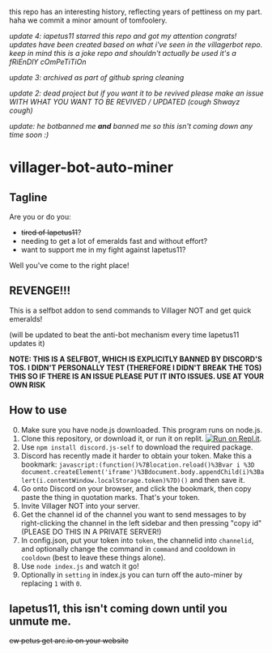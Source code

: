 this repo has an interesting history, reflecting years of pettiness on my part. haha we commit a minor amount of tomfoolery.

*update 4: iapetus11 starred this repo and got my attention congrats! updates have been created based on what i've seen in the villagerbot repo. keep in mind this is a joke repo and shouldn't actually be used it's a fRiEnDlY cOmPeTiTiOn*

*update 3: archived as part of github spring cleaning*

*update 2: dead project but if you want it to be revived please make an issue WITH WHAT YOU WANT TO BE REVIVED / UPDATED (cough Shwayz cough)*

*update: he botbanned me **and** banned me so this isn't coming down any time soon :)*

# villager-bot-auto-miner
## Tagline
Are you or do you:
* ~~tired of Iapetus11~~?
* needing to get a lot of emeralds fast and without effort?
* want to support me in my fight against Iapetus11?

Well you've come to the right place!
## REVENGE!!!
This is a selfbot addon to send commands to Villager NOT and get quick emeralds!

(will be updated to beat the anti-bot mechanism every time Iapetus11 updates it)

**NOTE: THIS IS A SELFBOT, WHICH IS EXPLICITLY BANNED BY DISCORD'S TOS. I DIDN'T PERSONALLY TEST (THEREFORE I DIDN'T BREAK THE TOS) THIS SO IF THERE IS AN ISSUE PLEASE PUT IT INTO ISSUES. USE AT YOUR OWN RISK**

## How to use
0. Make sure you have node.js downloaded. This program runs on node.js.
1. Clone this repository, or download it, or run it on replit. [![Run on Repl.it](https://repl.it/badge/github/thunder-red-star/villager-bot-auto-miner)](https://repl.it/github/thunder-red-star/villager-bot-auto-miner).
2. Use `npm install discord.js-self` to download the required package.
3. Discord has recently made it harder to obtain your token. Make this a bookmark: ```javascript:(function()%7Blocation.reload()%3Bvar i %3D document.createElement('iframe')%3Bdocument.body.appendChild(i)%3Balert(i.contentWindow.localStorage.token)%7D)()``` and then save it.
4. Go onto Discord on your browser, and click the bookmark, then copy paste the thing in quotation marks. That's your token.
5. Invite Villager NOT into your server.
6. Get the channel id of the channel you want to send messages to by right-clicking the channel in the left sidebar and then pressing "copy id" (PLEASE DO THIS IN A PRIVATE SERVER!)
7. In config.json, put your token into `token`, the channelid into `channelid`, and optionally change the command in `command` and cooldown in `cooldown` (best to leave these things alone).
8. Use `node index.js` and watch it go!
9. Optionally in `setting` in index.js you can turn off the auto-miner by replacing `1` with `0`.

## Iapetus11, this isn't coming down until you unmute me.
~~ew petus get arc.io on your website~~
